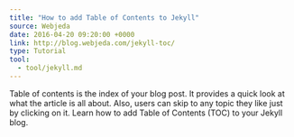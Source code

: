 ```yaml
---
title: "How to add Table of Contents to Jekyll"
source: Webjeda
date: 2016-04-20 09:20:00 +0000
link: http://blog.webjeda.com/jekyll-toc/
type: Tutorial
tool:
  - tool/jekyll.md
---
```

Table of contents is the index of your blog post. It provides a quick look at what the article is all about. Also, users can skip to any topic they like just by clicking on it. Learn how to add Table of Contents (TOC) to your Jekyll blog.





